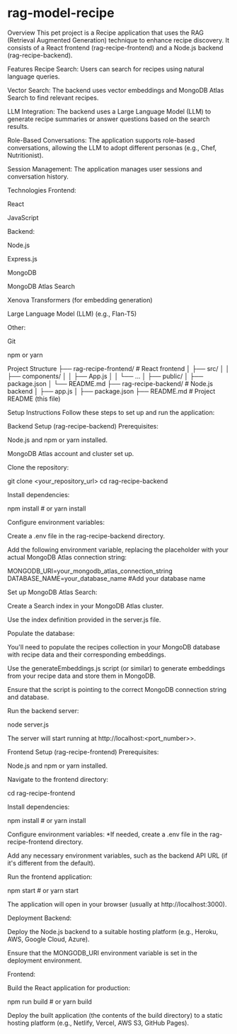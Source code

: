 # rag-model-recipe
Overview
This pet project is a Recipe application that uses the RAG (Retrieval Augmented Generation) technique to enhance recipe discovery. It consists of a React frontend (rag-recipe-frontend) and a Node.js backend (rag-recipe-backend).

Features
Recipe Search: Users can search for recipes using natural language queries.

Vector Search: The backend uses vector embeddings and MongoDB Atlas Search to find relevant recipes.

LLM Integration: The backend uses a Large Language Model (LLM) to generate recipe summaries or answer questions based on the search results.

Role-Based Conversations: The application supports role-based conversations, allowing the LLM to adopt different personas (e.g., Chef, Nutritionist).

Session Management: The application manages user sessions and conversation history.

Technologies
Frontend:

React

JavaScript

Backend:

Node.js

Express.js

MongoDB

MongoDB Atlas Search

Xenova Transformers (for embedding generation)

Large Language Model (LLM) (e.g., Flan-T5)

Other:

Git

npm or yarn

Project Structure
├── rag-recipe-frontend/  # React frontend
│   ├── src/
│   │   ├── components/
│   │   ├── App.js
│   │   └── ...
│   ├── public/
│   ├── package.json
│   └── README.md
├── rag-recipe-backend/   # Node.js backend
│   ├── app.js
│   ├── package.json
├── README.md             # Project README (this file)

Setup Instructions
Follow these steps to set up and run the application:

Backend Setup (rag-recipe-backend)
Prerequisites:

Node.js and npm or yarn installed.

MongoDB Atlas account and cluster set up.

Clone the repository:

git clone <your_repository_url>
cd rag-recipe-backend

Install dependencies:

npm install  # or yarn install

Configure environment variables:

Create a .env file in the rag-recipe-backend directory.

Add the following environment variable, replacing the placeholder with your actual MongoDB Atlas connection string:

MONGODB_URI=your_mongodb_atlas_connection_string
DATABASE_NAME=your_database_name #Add your database name

Set up MongoDB Atlas Search:

Create a Search index in your MongoDB Atlas cluster.

Use the index definition provided in the server.js file.

Populate the database:

You'll need to populate the recipes collection in your MongoDB database with recipe data and their corresponding embeddings.

Use the generateEmbeddings.js script (or similar) to generate embeddings from your recipe data and store them in MongoDB.

Ensure that the script is pointing to the correct MongoDB connection string and database.

Run the backend server:

node server.js

The server will start running at http://localhost:<port_number>>.

Frontend Setup (rag-recipe-frontend)
Prerequisites:

Node.js and npm or yarn installed.

Navigate to the frontend directory:

cd rag-recipe-frontend

Install dependencies:

npm install  # or yarn install

Configure environment variables:
*If needed, create a .env file in the rag-recipe-frontend directory.

Add any necessary environment variables, such as the backend API URL (if it's different from the default).

Run the frontend application:

npm start  # or yarn start

The application will open in your browser (usually at http://localhost:3000).

Deployment
Backend:

Deploy the Node.js backend to a suitable hosting platform (e.g., Heroku, AWS, Google Cloud, Azure).

Ensure that the MONGODB_URI environment variable is set in the deployment environment.

Frontend:

Build the React application for production:

npm run build  # or yarn build

Deploy the built application (the contents of the build directory) to a static hosting platform (e.g., Netlify, Vercel, AWS S3, GitHub Pages).
